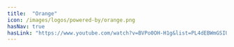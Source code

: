 ```yaml
---
title:  "Orange"
icon: /images/logos/powered-by/orange.png
hasNav: true
hasLink: "https://www.youtube.com/watch?v=BVPo0OH-H1g&list=PL4dEBWmGSIU9OkXQU2OAXmITPLhiMSPRp&index=29"
---
```

<!--
Licensed under the Apache License, Version 2.0 (the "License");
you may not use this file except in compliance with the License.
You may obtain a copy of the License at

http://www.apache.org/licenses/LICENSE-2.0

Unless required by applicable law or agreed to in writing, software
distributed under the License is distributed on an "AS IS" BASIS,
WITHOUT WARRANTIES OR CONDITIONS OF ANY KIND, either express or implied.
See the License for the specific language governing permissions and
limitations under the License.
-->
